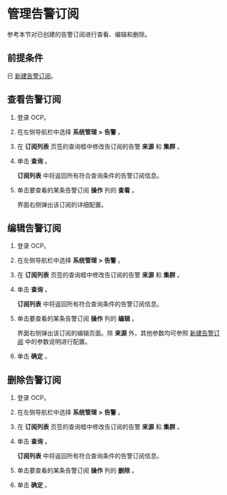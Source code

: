 # 管理告警订阅

参考本节对已创建的告警订阅进行查看、编辑和删除。

## 前提条件

已 [新建告警订阅](9.use-alert-management/20.new-alert-subscription.md)。

## 查看告警订阅

1. 登录 OCP。

2. 在左侧导航栏中选择 **系统管理** **\>** **告警** 。

3. 在 **订阅列表** 页签的查询框中修改告订阅的告警 **来源** 和 **集群** 。

4. 单击 **查询** 。

   **订阅列表** 中将返回所有符合查询条件的告警订阅信息。

5. 单击要查看的某条告警订阅 **操作** 列的 **查看** 。

   界面右侧弹出该订阅的详细配置。

## 编辑告警订阅

1. 登录 OCP。

2. 在左侧导航栏中选择 **系统管理** **\>** **告警** 。

3. 在 **订阅列表** 页签的查询框中修改告订阅的告警 **来源** 和 **集群** 。

4. 单击 **查询** 。

   **订阅列表** 中将返回所有符合查询条件的告警订阅信息。

5. 单击要查看的某条告警订阅 **操作** 列的 **编辑** 。

   界面右侧弹出该订阅的编辑页面。除 **来源** 外，其他参数均可参照 [新建告警订阅](../9.use-alert-management/20.new-alert-subscription.md) 中的参数说明进行配置。

6. 单击 **确定** 。

## 删除告警订阅

1. 登录 OCP。

2. 在左侧导航栏中选择 **系统管理** **\>** **告警** 。

3. 在 **订阅列表** 页签的查询框中修改告订阅的告警 **来源** 和 **集群** 。

4. 单击 **查询** 。

   **订阅列表** 中将返回所有符合查询条件的告警订阅信息。

5. 单击要查看的某条告警订阅 **操作** 列的 **删除** 。

6. 单击 **确定** 。
